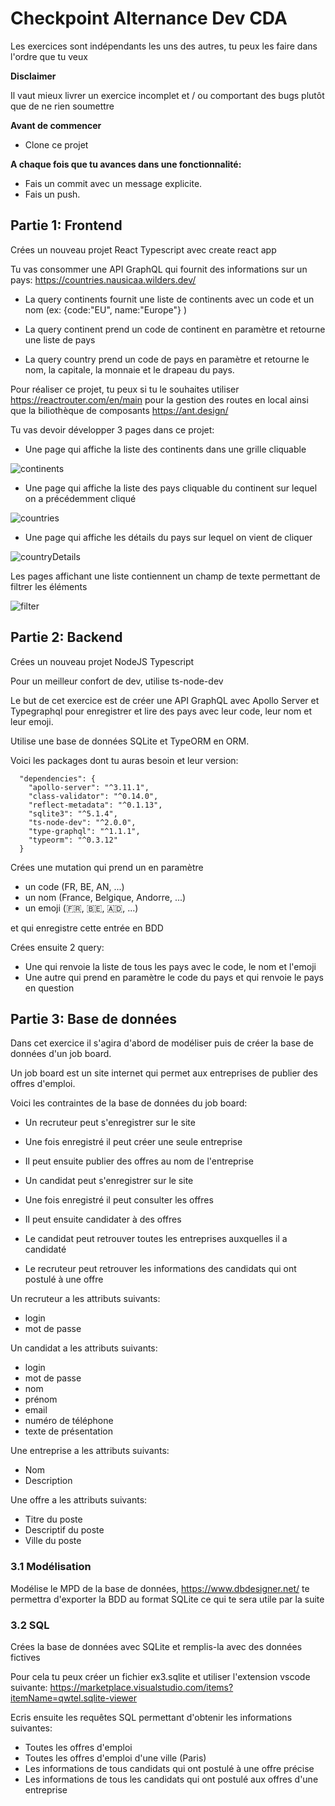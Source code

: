 # Checkpoint Alternance Dev CDA

Les exercices sont indépendants les uns des autres, tu peux les faire dans l'ordre que tu veux

**Disclaimer**

Il vaut mieux livrer un exercice incomplet et / ou comportant des bugs plutôt que de ne rien soumettre

**Avant de commencer**

- Clone ce projet

**A chaque fois que tu avances dans une fonctionnalité:**

- Fais un commit avec un message explicite.
- Fais un push.

## Partie 1: Frontend

Crées un nouveau projet React Typescript avec create react app

Tu vas consommer une API GraphQL qui fournit des informations sur un pays: https://countries.nausicaa.wilders.dev/

- La query continents fournit une liste de continents avec un code et un nom (ex: {code:"EU", name:"Europe"} )

- La query continent prend un code de continent en paramètre et retourne une liste de pays

- La query country prend un code de pays en paramètre et retourne le nom, la capitale, la monnaie et le drapeau du pays.

Pour réaliser ce projet, tu peux si tu le souhaites utiliser https://reactrouter.com/en/main pour la gestion des routes en local ainsi que la biliothèque de composants https://ant.design/

Tu vas devoir développer 3 pages dans ce projet:

- Une page qui affiche la liste des continents dans une grille cliquable

![continents](continents.png)

- Une page qui affiche la liste des pays cliquable du continent sur lequel on a précédemment cliqué

![countries](countries.png)

- Une page qui affiche les détails du pays sur lequel on vient de cliquer

![countryDetails](countryDetails.png)

Les pages affichant une liste contiennent un champ de texte permettant de filtrer les éléments

![filter](filter.png)

## Partie 2: Backend

Crées un nouveau projet NodeJS Typescript

Pour un meilleur confort de dev, utilise ts-node-dev

Le but de cet exercice est de créer une API GraphQL avec Apollo Server et Typegraphql pour enregistrer et lire des pays avec leur code, leur nom et leur emoji.

Utilise une base de données SQLite et TypeORM en ORM.

Voici les packages dont tu auras besoin et leur version:

```
  "dependencies": {
    "apollo-server": "^3.11.1",
    "class-validator": "^0.14.0",
    "reflect-metadata": "^0.1.13",
    "sqlite3": "^5.1.4",
    "ts-node-dev": "^2.0.0",
    "type-graphql": "^1.1.1",
    "typeorm": "^0.3.12"
  }
```

Crées une mutation qui prend un en paramètre

- un code (FR, BE, AN, ...)
- un nom (France, Belgique, Andorre, ...)
- un emoji (🇫🇷, 🇧🇪, 🇦🇩, ...)

et qui enregistre cette entrée en BDD

Crées ensuite 2 query:

- Une qui renvoie la liste de tous les pays avec le code, le nom et l'emoji
- Une autre qui prend en paramètre le code du pays et qui renvoie le pays en question

## Partie 3: Base de données

Dans cet exercice il s'agira d'abord de modéliser puis de créer la base de données d'un job board.

Un job board est un site internet qui permet aux entreprises de publier des offres d'emploi.

Voici les contraintes de la base de données du job board:

- Un recruteur peut s'enregistrer sur le site
- Une fois enregistré il peut créer une seule entreprise
- Il peut ensuite publier des offres au nom de l'entreprise

- Un candidat peut s'enregistrer sur le site
- Une fois enregistré il peut consulter les offres
- Il peut ensuite candidater à des offres

- Le candidat peut retrouver toutes les entreprises auxquelles il a candidaté
- Le recruteur peut retrouver les informations des candidats qui ont postulé à une offre

Un recruteur a les attributs suivants:

- login
- mot de passe

Un candidat a les attributs suivants:

- login
- mot de passe
- nom
- prénom
- email
- numéro de téléphone
- texte de présentation

Une entreprise a les attributs suivants:

- Nom
- Description

Une offre a les attributs suivants:

- Titre du poste
- Descriptif du poste
- Ville du poste

### 3.1 Modélisation

Modélise le MPD de la base de données, https://www.dbdesigner.net/ te permettra d'exporter la BDD au format SQLite ce qui te sera utile par la suite

### 3.2 SQL

Crées la base de données avec SQLite et remplis-la avec des données fictives

Pour cela tu peux créer un fichier ex3.sqlite et utiliser l'extension vscode suivante: https://marketplace.visualstudio.com/items?itemName=qwtel.sqlite-viewer

Ecris ensuite les requêtes SQL permettant d'obtenir les informations suivantes:

- Toutes les offres d'emploi
- Toutes les offres d'emploi d'une ville (Paris)
- Les informations de tous candidats qui ont postulé à une offre précise
- Les informations de tous les candidats qui ont postulé aux offres d'une entreprise

